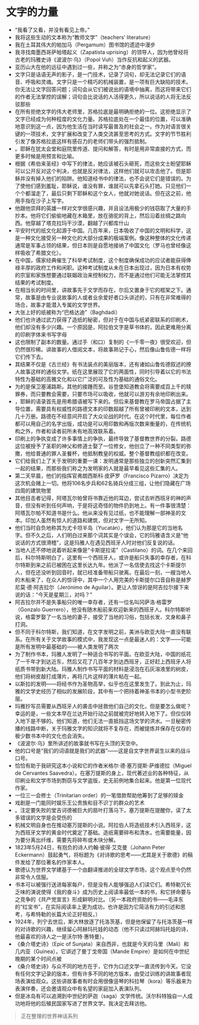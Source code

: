 # 文字的力量

- “我看了又看，并没有看见上帝。”
- 我将这些生动的文本称为“教师文学”（teachers’ literature）
- 我在土耳其伟大的帕加马（Pergamum）图书馆的遗迹中漫步
- 我寻找南墨西哥萨帕塔起义（Zapatista uprising）的领导人，因为他曾经将古老的玛雅史诗《波波尔·乌》（Popol Vuh）当作反抗和起义的武器。
- 亚历山大在他的远征中遇到过一些，并称之为“赤身的哲学家”。
- 文字只是话语无声的影子，是一门技术，记录了词句，却无法记录它们的语音、呼吸和灵魂。文字只是一个精巧的机械装置，是一项有巨大缺陷的技术。你无法让文字回答问题；词句会从它们被说出的语境中抽离，而这将带来它们的作者无法掌控的误解；词句会比说话的人活得更久，所以说话的人将无法反驳那些
- 在所有拒绝文字的伟大老师里，苏格拉底是最明确拒绝的一位。这拒绝显示了文字已经成为何种程度的文化力量。苏格拉底处在一个最佳的位置，可以准确地意识到这一点，因为他生活在当时读写最普及的社会之一。作为对语言很关键的一项技术，文字扩展和改变了人类交流甚至思考的方式。文字的节节胜利引发了像苏格拉底这样有感召力的老师们带头的强烈抵制。
- 。耶稣在犹太会堂和庭院里传道、提问和解答，有时是用非常直接的方式，而更多时候是用预言和比喻。
- 根据《希伯来圣经》中写下的律法，她应该被石头砸死，而这些文士盼望耶稣可以公开反对这个判决，也就是反对律法，这样他们就可以攻击他了。但是耶稣并没有掉入他们的陷阱。他知道经书中的律法，也不会说它们是错误的。为了使他们感到羞耻，耶稣说，谁没有罪，谁就可以先拿石头打她。只见他们一个个都溜走了，最后只剩下耶稣和这个女人，他就对她说话。但在这之前，他用手指在沙子上写字。
- 他跟他崇拜的英雄一样对文学很感兴趣，并且设法用极少的钱窃取了大量的手抄本。他将它们偷偷地藏在木箱里，放在骆驼的背上，然后沿着丝绸之路向西。他穿越了塔克拉玛干沙漠，翻越了兴都库什山
- 平安时代的纸文化起源于中国。几百年来，日本吸收了中国的文明和科学，这是一种文化接受另一种文化的大部分成果的极端案例。像这种整体的文化传递通常是军事占领的结果，但日本则是自愿地接纳了中国文化（罗马也曾经像这样吸收了希腊文化）。
- 在中国，儒家经典催生了科举考试制度，这个制度确保成功的应试者能获得俸禄丰厚的政府工作和闲职。这种考试制度从未在日本出现过，因为日本有权势的宗室和家族想要通过联姻政治来控制权力，而不是通过他们可能无法掌控其结果的考试制度。
- 在相当长的时间里，讲故事先于文学而存在，尔后又置身于它的框架之下。通常，故事是由专业说故事的人或者业余爱好者口头讲述的，只有在非常难得的场合，故事才能潜入专属的文学世界。
- 大张上好的纸被称为“巴格达迪”（Baghdadi）
- 他们也许通过武力获得了造纸的秘密，但对于在中国与纸紧密联系的印刷术，他们却没有多少兴趣。一个原因是，阿拉伯文字是草书体的，因此更难用分离的印刷字体来书写字母
- 这也限制了副本的数量。通过手（和口）复制的《一千零一夜》很受欢迎，但仍然很珍稀。讲故事的人借阅文本，将故事熟记于心，然后像山鲁佐德一样将它们传下去。
- 其结果不仅是《古兰经》有书法装点的美丽版本，还有诸如山鲁佐德叙述的撩人故事这样的通俗文学。纸在这里展现了它的两面性，同时引导着以它的书法特性为基础的高雅文化和以它广泛的可及性为基础的通俗文化。
- 为的是保卫塞浦路斯。其他的接踵而至。谷登堡知道教会将需要成百上千的赎罪券，而只要教会需要，只要市场可以吸收，他就可以游刃有余地印刷出来。
- ，耶稣的语录首先是用希腊语被写下来的。但后来基督教在罗马帝国占据了主导位置，需要具有权威性的路德文本的印数超越了所有曾被印刷的文本，达到几十万册。路德在不经意间开启了大众论战的时代。在这个时代里，每位作者都可以用自己的名字出版，成功是可以用印数和再版次数来衡量的，在传统机构之外，作者和读者前所未有地高效联系着。
- 印刷上的争执变成了许多事情上的争执，最终导致了基督教世界的分裂。路德这位被授予了圣职的神父和修道士娶了一位修女，他创立了一种不同类型的弥撒，他给普通的罪人圣餐杯，他抵制教皇的权威。整个基督教组织都在改变。
- 它们给我们上了关于发明的重要一课：发明通常是那些独立的创新突然汇集到一起的结果，而那些我们称之为发明家的人就是最早看见这些汇集的人。
- 第二天早晨，他们的指挥官弗朗西斯科·皮萨罗（Francisco Pizarro）决定为这次机会赌上一切。他将106名步兵和62名骑兵分成三组，让他们隐藏在广场四周的建筑物里
- 其他目击者记得，阿塔瓦尔帕曾将书靠近他的耳边，尝试去听西班牙的神的声音，但没有听到任何声响，于是将这奇怪的物件扔到地上。有一件事很清楚：阿塔瓦尔帕不知道书是什么。他从来没有见过纸，也不能理解一部神圣的文本。印加人虽然有惊人的道路和建筑，但对文字一无所知。
- 他们当时自负地称其为尤卡坦半岛（Yucatán），他们认为那是它的当地名字。但不久之后，人们明白过来那个词其实是个误会，它的玛雅语含义是“他说话的方式很滑稽”，这是玛雅人在遇见西班牙人时对他们反复说的话。
- 当地人还不停地说着听起来像是“卡斯提拉诺”（Castilano）的词。在几个来回后，科尔特斯明白了，这里有一个西班牙人，或许是船只失事的幸存者，在科尔特斯到来之前已被困在这里长达九年。他派了一名信使去找这个卡斯提尔人，但在还没听到回音时，就已经准备带船只驶离。在最后一刻，一艘当地人的木船来了，在众人的惊讶中，其中一个人用完美的卡斯提尔口音自称是赫罗尼莫·德·阿吉拉尔（Jerónimo de Aguilar）。更让人惊讶的是阿吉拉尔接下来说的话：“今天是星期三，对吗？”
- 阿吉拉尔并不是失事船只的唯一幸存者，还有一位名叫冈萨洛·格雷罗（Gonzalo Guerrero），他没有随木船前来欢迎新来的西班牙人。科尔特斯听说，格雷罗娶了一名当地的妻子，接受了当地的习俗，包括长发、文身和鼻子打洞。
- 但不同于科尔特斯，我们知道，在文字发明之前，美洲与欧亚大陆一直没有联系。在所有关于文学故事的模式中，我发现这一点是最迷人的：文字——可能是所有发明中最基础的——被人类发明了两次
- 为了制作书本，玛雅人发明了一种适合书写的平面。在欧亚大陆，中国的纸花了一千年才到达近东，然后又花了几百年才到达西班牙，正好赶上西班牙人将纸质书带到新大陆。玛雅人制作书写平面的材料是浸泡在石灰溶液里的树皮，他们将树皮敲打成薄片，再将几片这样的薄片粘在一起。
- 以斯拉的发明——将经书作为圣物高举，似乎也在这里发生了。到此为止，玛雅的文学史经历了相似的发展阶段，其中有一个把持着神圣书本的小型书吏阶层。
- 玛雅抄写员需要从西班牙人的袭击中拯救他们自己的文化，但是要怎么做呢？幸运的是，一些文本早在兰达开始行动之前就被完好地转入地下了。但仅仅转入地下是不够的。他们知道，他们无法一直抵挡这场文学的洪水。一旦秘密传播的线路中断，关于玛雅文字的知识就将不复存在，而被提炼并保存在仅存的极少数书本中的文化也会消失。
- 《波波尔·乌》里所讲述的故事就书写在头顶的天空中。
- 他的口号是“我们的词语就是我们的武器”——这是自文字世界诞生以来的战斗口号。
- 恰恰有助于我研究这本小说和它的作者米格尔·德·塞万提斯·萨维德拉（Miguel de Cervantes Saavedra）。在塞万提斯的身上，现代著述业的各种特征，从印刷业和文学市场到剽窃与文学盗版，史无前例地集合起来。他是第一位现代作家。
- 一位三一会修士（Trinitarian order）的一笔借款帮助他筹到了足够的赎金
- 戏剧是一门能同时娱乐王公贵族和目不识丁的群众的艺术
- 。注定要失败的堂吉诃德被巨大的扇叶打落马下。塞万提斯在提醒你，读了太多错误的文学是会受伤的
- 机械文明自身也在推动塞万提斯的小说。阿拉伯人将造纸技术引入西班牙，这为西班牙文学的黄金时代奠定了基础。造纸需要碎布和清水，也需要能量，因为要分离出纤维，需要先将碎布或木块分解。
- 1823年5月24日，有抱负的诗人约翰·彼得·艾克曼（Johann Peter Eckermann）鼓起勇气，将标题为《对诗歌的思考——尤其是关于歌德》的稿件发给了那位著名的作家本人。
- 歌德认为世界文学建基于一个由翻译推进的全球文学市场，这个观点至今仍然非常令人信服。
- 书本可以被强行送进每家每户，但是没有人能够强迫人们读它们。希特勒冗长乏味的演说使得《我的奋斗》成为历史上阅读率最低一本的书，和它拼命要与之竞争的《共产党宣言》形成鲜明对比。（另一本政府资助的书——毛泽东的“红宝书”，在实际阅读率上更为成功，也许是因为它简洁有力的引述和思考，与希特勒的长篇大论正好相反。）
- 1924年，列宁去世后，斯大林放逐了托洛茨基，但是他保留了与托洛茨基一样的对诗歌的兴趣，继续留心阿赫玛托娃的动态（他不只读过阿赫玛托娃的诗，他最喜欢的诗人之一是沃尔特·惠特曼）。
- 《桑介塔史诗》（Epic of Sunjata）来自西非，也就是今天的马里（Mali）和几内亚（Guinea），它讲述了曼丁戈帝国（Mande Empire）是如何在中世纪晚期的某个时间点被
- 《桑介塔史诗》与众不同的地方在于，它作为口述文学一直流传到今天。它没有任何文字记录的版本，但有许多不同的地方版本，由受过训练的讲故事者现场表演给观众。这些讲故事者有时会用很像竖琴的科拉琴（kora）等乐器来为表演伴奏，还会邀请观众中有名望的家庭加入表演队列。
- 但是冰岛有可以追溯到中世纪的萨迦（saga）文学传统。沃尔科特独自一人成功地将他的后殖民国家写进了世界文学。我决定去拜访他。
> 正在整理的世界神话系列